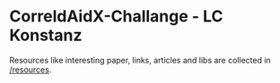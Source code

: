 # CorreldAidX-Challange - LC Konstanz

Resources like interesting paper, links, articles and libs are collected in [/resources](/resources/resources.md).

